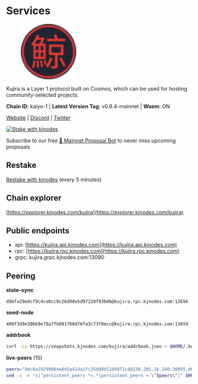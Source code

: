 # Services

<figure><img src="https://raw.githubusercontent.com/kj89/cosmos-images/main/logos/kujira.png" width="150" alt=""><figcaption></figcaption></figure>

Kujira is a Layer 1 protocol built on Cosmos, which can be used for  hosting community-selected projects.

**Chain ID**: kaiyo-1 | **Latest Version Tag**: v0.8.4-mainnet | **Wasm**: ON

[Website](https://kujira.app) | [Discord](https://discord.gg/teamkujira) | [Twitter](https://twitter.com/TeamKujira)

[![Stake with kjnodes](https://i.ibb.co/cr44Q8j/button-stake-with-kjnodes.png)](https://restake.app/kujira/kujiravaloper1tnuqj73jfn3724lqz34c27tuv80nv336sadqym)

Subscribe to our free [🤖 Mainnet Proposal Bot](https://t.me/kjnodes_proposal_bot) to never miss upcoming proposals

## Restake

[Restake with kjnodes](https://restake.app/kujira/kujiravaloper1tnuqj73jfn3724lqz34c27tuv80nv336sadqym) (every 5 minutes)
## Chain explorer
[https://explorer.kjnodes.com/kujira](https://explorer.kjnodes.com/kujira)

## Public endpoints

* api: [https://kujira.api.kjnodes.com](https://kujira.api.kjnodes.com)
* rpc: [https://kujira.rpc.kjnodes.com](https://kujira.rpc.kjnodes.com)
* grpc: kujira.grpc.kjnodes.com:13090

## Peering

**state-sync**

```text
d9bfa29e0cf9c4ce0cc9c26d98e5d97228f93b0b@kujira.rpc.kjnodes.com:13656
```

**seed-node**

```text
400f3d9e30b69e78a7fb891f60d76fa3c73f0ecc@kujira.rpc.kjnodes.com:13659
```

**addrbook**
```bash
curl -Ls https://snapshots.kjnodes.com/kujira/addrbook.json > $HOME/.kujira/config/addrbook.json
```

**live-peers** (15)
```bash
peers="9dc8a19299064e8d5a414a1fc25dd0d12d9871c8@138.201.16.240:30095,d6f2eee997d108d4fde5683e31d678427376dfce@77.68.27.75:26656,79ace78a1fb98876c7bcbf8ec54864b740aa76ff@65.108.128.201:11856,7878121e8fa201c836c8c0a95b6a9c7ac6e5b101@51.161.117.214:26656,3d150f6a71caca5607daff69c9049c04c37da64e@51.210.223.186:30095,3457c7c0ff7c368c35f0d574a289d5ef77b504b7@65.108.9.164:10656,d6d14f99ef25c8ffee6fa4afca40fece0c1ab9fe@107.181.229.154:20656,a9ed3a9256cbabe889b2989ad99a3e7e173c3ffe@108.165.178.242:26655,fdde823fb8c9ef908d4b229f177c5f8b18e90274@54.235.174.123:26656,c55d35ef908b74c2ddec2f47dbdb4032d7dfbcd4@23.88.69.22:27266,de08e6178779ff3b19a8b6d22a05664392cb2b35@185.216.179.205:26656,6f3129d01218b939511cccf7e0318bfe872d97c4@65.109.33.181:26656,bd2821b2dc8b928946026caf3e9bd1e7a0013a61@145.239.10.46:13656,d9bfa29e0cf9c4ce0cc9c26d98e5d97228f93b0b@65.109.88.38:13656,8362a432d50cc800618de6a76cc92d532baa8fa4@173.212.247.202:26656"
sed -i -e "s|^persistent_peers *=.*|persistent_peers = \"$peers\"|" $HOME/.kujira/config/config.toml
```
